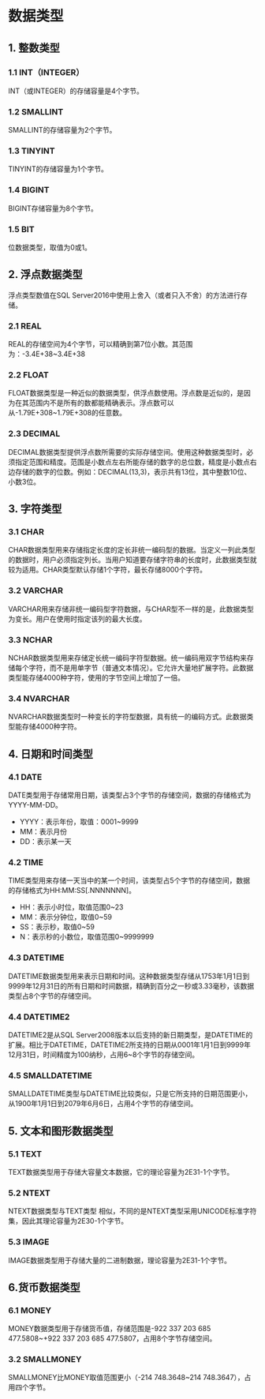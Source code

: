 # 数据类型

## 1. 整数类型

### 1.1 INT（INTEGER）

INT（或INTEGER）的存储容量是4个字节。

### 1.2 SMALLINT

SMALLINT的存储容量为2个字节。

### 1.3 TINYINT

TINYINT的存储容量为1个字节。

### 1.4 BIGINT

BIGINT存储容量为8个字节。

### 1.5 BIT

位数据类型，取值为0或1。

## 2. 浮点数据类型

浮点类型数值在SQL Server2016中使用上舍入（或者只入不舍）的方法进行存储。

### 2.1 REAL

REAL的存储空间为4个字节，可以精确到第7位小数。其范围为：-3.4E+38~3.4E+38

### 2.2 FLOAT

FLOAT数据类型是一种近似的数据类型，供浮点数使用。浮点数是近似的，是因为在其范围内不是所有的数都能精确表示。浮点数可以从-1.79E+308~1.79E+308的任意数。

### 2.3 DECIMAL

DECIMAL数据类型提供浮点数所需要的实际存储空间。使用这种数据类型时，必须指定范围和精度。范围是小数点左右所能存储的数字的总位数，精度是小数点右边存储的数字的位数。例如：DECIMAL(13,3)，表示共有13位，其中整数10位、小数3位。



## 3. 字符类型

### 3.1 CHAR

CHAR数据类型用来存储指定长度的定长非统一编码型的数据。当定义一列此类型的数据时，用户必须指定列长。当用户知道要存储字符串的长度时，此数据类型就较为适用。CHAR类型默认存储1个字符，最长存储8000个字符。

### 3.2 VARCHAR

VARCHAR用来存储非统一编码型字符数据，与CHAR型不一样的是，此数据类型为变长。用户在使用时指定该列的最大长度。

### 3.3 NCHAR

NCHAR数据类型用来存储定长统一编码字符型数据。统一编码用双字节结构来存储每个字符，而不是用单字节（普通文本情况）。它允许大量地扩展字符。此数据类型能存储4000种字符，使用的字节空间上增加了一倍。

### 3.4 NVARCHAR

NVARCHAR数据类型时一种变长的字符型数据，具有统一的编码方式。此数据类型能存储4000种字符。



## 4. 日期和时间类型

### 4.1 DATE

DATE类型用于存储常用日期，该类型占3个字节的存储空间，数据的存储格式为YYYY-MM-DD。

- YYYY：表示年份，取值：0001~9999
- MM：表示月份
- DD：表示某一天

### 4.2 TIME

TIME类型用来存储一天当中的某一个时间，该类型占5个字节的存储空间，数据的存储格式为HH:MM:SS[.NNNNNNN]。

- HH：表示小时位，取值范围0~23
- MM：表示分钟位，取值0~59
- SS：表示秒，取值0~59
- N：表示秒的小数位，取值范围0~9999999

### 4.3 DATETIME

DATETIME数据类型用来表示日期和时间。这种数据类型存储从1753年1月1日到9999年12月31日的所有日期和时间数据，精确到百分之一秒或3.33毫秒，该数据类型占8个字节的存储空间。

### 4.4 DATETIME2

DATETIME2是从SQL Server2008版本以后支持的新日期类型，是DATETIME的扩展。相比于DATETIME，DATETIME2所支持的日期从0001年1月1日到9999年12月31日，时间精度为100纳秒，占用6~8个字节的存储空间。

### 4.5 SMALLDATETIME

SMALLDATETIME类型与DATETIME比较类似，只是它所支持的日期范围更小，从1900年1月1日到2079年6月6日，占用4个字节的存储空间。



## 5. 文本和图形数据类型

### 5.1 TEXT

TEXT数据类型用于存储大容量文本数据，它的理论容量为2E31-1个字节。

### 5.2 NTEXT

NTEXT数据类型与TEXT类型 相似，不同的是NTEXT类型采用UNICODE标准字符集，因此其理论容量为2E30-1个字节。

### 5.3 IMAGE

IMAGE数据类型用于存储大量的二进制数据，理论容量为2E31-1个字节。



## 6.货币数据类型

### 6.1 MONEY

MONEY数据类型用于存储货币值，存储范围是-922 337 203 685 477.5808~+922 337 203 685 477.5807，占用8个字节存储空间。

### 3.2 SMALLMONEY

SMALLMONEY比MONEY取值范围更小（-214 748.3648~214 748.3647），占用四个字节。

